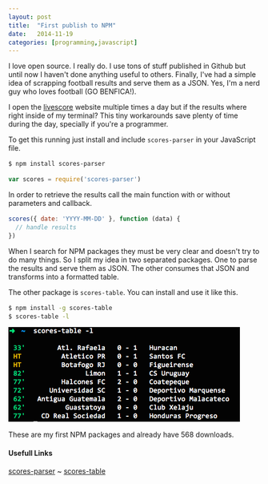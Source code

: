 ```yaml
---
layout: post
title:  "First publish to NPM"
date:   2014-11-19
categories: [programming,javascript]
---
```


I love open source. I really do. I use tons of stuff published in Github but until now I haven't done anything useful to others.
Finally, I've had a simple idea of scrapping football results and serve them as a JSON. Yes, I'm a nerd guy who loves football (GO BENFICA!).

I open the [livescore] website multiple times a day but if the results where right inside of my terminal? This tiny workarounds save plenty of time during the day, specially if you're a programmer.


To get this running just install and include `scores-parser` in your JavaScript file.

```bash
$ npm install scores-parser
```

```js
var scores = require('scores-parser')
```

In order to retrieve the results call the main function with or without parameters and callback.

```js
scores({ date: 'YYYY-MM-DD' }, function (data) {
  // handle results 
})
```

When I search for NPM packages they must be very clear and doesn't try to do many things. So I split my idea in two separated packages. One to parse the results and serve them as JSON. The other consumes that JSON and transforms into a formatted table.

The other package is `scores-table`. You can install and use it like this.

```bash
$ npm install -g scores-table
$ scores-table -l
```
![scores](/assets/images/livescores.png)

These are my first NPM packages and already have 568 downloads.


#### Usefull Links
[scores-parser][scores-parser] ~ [scores-table][scores-table]

[livescore]: http://www.livescores.com
[scores-parser]: https://github.com/ordepdev/scores-parser
[scores-table]: https://github.com/ordepdev/scores-table